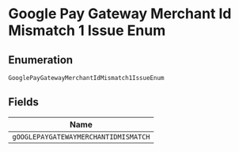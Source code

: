 
# Google Pay Gateway Merchant Id Mismatch 1 Issue Enum

## Enumeration

`GooglePayGatewayMerchantIdMismatch1IssueEnum`

## Fields

| Name |
|  --- |
| `gOOGLEPAYGATEWAYMERCHANTIDMISMATCH` |

